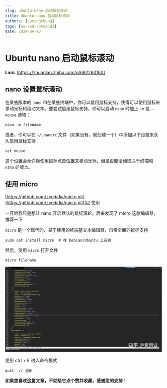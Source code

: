 ```yaml
---
slug: ubuntu-nano-启动鼠标滚动
title: Ubuntu nano 启动鼠标滚动
authors: [sumingcheng]
tags: [os-and-commands]
date: 2024-04-13
---
```


# Ubuntu nano 启动鼠标滚动



 **Link:** [https://zhuanlan.zhihu.com/p/692260160]

## nano 设置鼠标滚动  

在某些版本的 `nano` 和在某些终端中，你可以启用鼠标支持，使得可以使用鼠标来移动光标和滚动文本。要尝试启用鼠标支持，你可以启动 `nano` 时加上 `-m` 或 `--mouse` 选项：

```
nano -m filename
```

或者，你可以在 `~/.nanorc` 文件（如果没有，就创建一个）中添加以下设置来永久启用鼠标支持：

```
set mouse
```

这个设置会允许你使用鼠标点击位置来移动光标，但是否能滚动取决于终端和 `nano` 的版本。

## 使用 micro  
[https://github.com/zyedidia/micro.git](https://github.com/zyedidia/micro.git)## 使用  

一开始我只是想让 nano 开启默认的鼠标滚轮，后来发现了 micro 这款编辑器，推荐一下

`micro` 是一个现代的、易于使用的终端基文本编辑器，自带全面的鼠标支持

```
sudo apt install micro  # 在 Debian/Ubuntu 上安装
```

然后，使用 `micro` 打开文件

```
micro filename
```
![24d016039b834699cc6b316d685eb49f](../image/24d016039b834699cc6b316d685eb49f.jpg)

使用 ctrl + E 进入命令模式

```
quit  // 退出
```

**如果您喜欢这篇文章，不妨给它点个赞并收藏，感谢您的支持！**